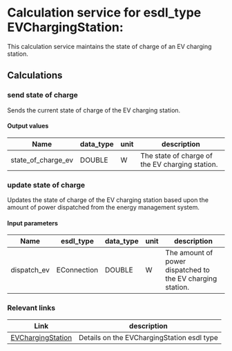 
# Calculation service for esdl_type EVChargingStation:

This calculation service maintains the state of charge of an EV charging station.

## Calculations

### send state of charge 

Sends the current state of charge of the EV charging station.
#### Output values
|Name             |data_type             |unit             |description             |
|-----------------|----------------------|-----------------|------------------------|
|state_of_charge_ev|DOUBLE|W|The state of charge of the EV charging station.|
### update state of charge 

Updates the state of charge of the EV charging station based upon the amount of power dispatched from the energy management system.
#### Input parameters
|Name            |esdl_type            |data_type            |unit            |description            |
|----------------|---------------------|---------------------|----------------|-----------------------|
|dispatch_ev|EConnection|DOUBLE|W|The amount of power dispatched to the EV charging station.|

### Relevant links
|Link             |description             |
|-----------------|------------------------|
|[EVChargingStation](https://energytransition.github.io/#router/doc-content/687474703a2f2f7777772e746e6f2e6e6c2f6573646c/EVChargingStation.html)|Details on the EVChargingStation esdl type|
